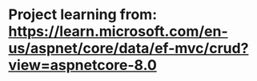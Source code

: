 # Project learning from: https://learn.microsoft.com/en-us/aspnet/core/data/ef-mvc/crud?view=aspnetcore-8.0